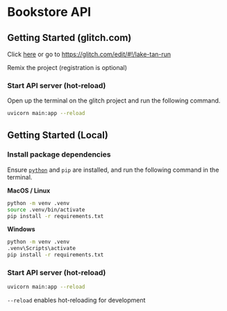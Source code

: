# Bookstore API

## Getting Started (glitch.com)
Click [here](https://glitch.com/edit/#!/lake-tan-run) or go to https://glitch.com/edit/#!/lake-tan-run

Remix the project (registration is optional)

### Start API server (hot-reload)

Open up the terminal on the glitch project and run the following command.

```sh
uvicorn main:app --reload
```

## Getting Started (Local)

### Install package dependencies

Ensure [`python`](https://www.python.org) and `pip` are installed, and run the following command in the terminal.

**MacOS / Linux**

```sh
python -m venv .venv
source .venv/bin/activate
pip install -r requirements.txt
```

**Windows**

```sh
python -m venv .venv
.venv\Scripts\activate
pip install -r requirements.txt
```

### Start API server (hot-reload)

```sh
uvicorn main:app --reload
```

`--reload` enables hot-reloading for development
